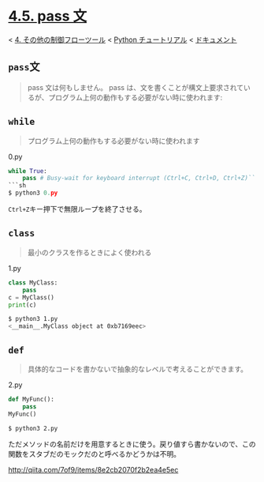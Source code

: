# [4.5. pass 文](https://docs.python.jp/3/tutorial/controlflow.html#pass-statements)

< [4. その他の制御フローツール](https://docs.python.jp/3/tutorial/controlflow.html#more-control-flow-tools) < [Python チュートリアル](https://docs.python.jp/3/tutorial/index.html) < [ドキュメント](https://docs.python.jp/3/index.html)

## `pass`文

> pass 文は何もしません。 pass は、文を書くことが構文上要求されているが、プログラム上何の動作もする必要がない時に使われます:

## `while`

> プログラム上何の動作もする必要がない時に使われます

0.py
```python
while True:
    pass # Busy-wait for keyboard interrupt (Ctrl+C, Ctrl+D, Ctrl+Z)```
```sh
$ python3 0.py
```

`Ctrl+Z`キー押下で無限ループを終了させる。

## `class`

> 最小のクラスを作るときによく使われる

1.py
```python
class MyClass:
    pass
c = MyClass()
print(c)
```
```sh
$ python3 1.py
<__main__.MyClass object at 0xb7169eec>
```

## `def`

> 具体的なコードを書かないで抽象的なレベルで考えることができます。

2.py
```python
def MyFunc():
    pass
MyFunc()
```
```sh
$ python3 2.py
```

ただメソッドの名前だけを用意するときに使う。戻り値すら書かないので、この関数をスタブだのモックだのと呼べるかどうかは不明。

http://qiita.com/7of9/items/8e2cb2070f2b2ea4e5ec


